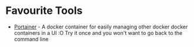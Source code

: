 # Favourite Tools

* [Portainer](https://www.portainer.io/) - A docker container for easily managing other docker docker containers in a UI :O Try it once and you won't want to go back to the command line

